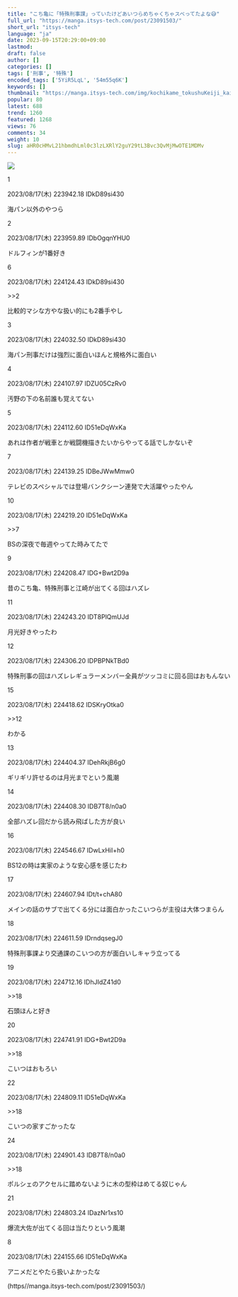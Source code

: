 ```yaml
---
title: "こち亀に「特殊刑事課」っていたけどあいつらめちゃくちゃスベってたよな😅"
full_url: "https://manga.itsys-tech.com/post/23091503/"
short_url: "itsys-tech"
language: "ja"
date: 2023-09-15T20:29:00+09:00
lastmod: 
draft: false
author: []
categories: []
tags: ['刑事', '特殊']
encoded_tags: ['5YiR5LqL', '54m55q6K']
keywords: []
thumbnail: "https://manga.itsys-tech.com/img/kochikame_tokushuKeiji_kaipan_kitano.jpg"
popular: 80
latest: 688
trend: 1260
featured: 1268
views: 76
comments: 34
weight: 10
slug: aHR0cHMvL21hbmdhLml0c3lzLXRlY2guY29tL3Bvc3QvMjMwOTE1MDMv
---
```


![](https://manga.itsys-tech.com/img/kochikame_tokushuKeiji_kaipan_kitano.jpg)

<div><p class='t_h'>1 <p>2023/08/17(木) 223942.18 IDkD89si430</p></p><p class='t_b'>海パン以外のやつら</p><p class='t_h'>2 <p>2023/08/17(木) 223959.89 IDbOgqnYHU0</p></p><p class='t_b'>ドルフィンが1番好き</p><p class='t_h t_i'>6 <p>2023/08/17(木) 224124.43 IDkD89si430</p></p><p class='t_b t_i'><p class='anchor'>>>2</p>比較的マシな方やな扱い的にも2番手やし</p><p class='t_h'>3 <p>2023/08/17(木) 224032.50 IDkD89si430</p></p><p class='t_b'>海パン刑事だけは強烈に面白いほんと規格外に面白い</p><p class='t_h'>4 <p>2023/08/17(木) 224107.97 IDZU05CzRv0</p></p><p class='t_b'>汚野の下の名前誰も覚えてない</p><p class='t_h'>5 <p>2023/08/17(木) 224112.60 ID51eDqWxKa</p></p><p class='t_b'>あれは作者が戦車とか戦闘機描きたいからやってる話でしかないぞ</p><p class='t_h'>7 <p>2023/08/17(木) 224139.25 IDBeJWwMmw0</p></p><p class='t_b'>テレビのスペシャルでは登場バンクシーン連発で大活躍やったやん</p><p class='t_h t_i'>10 <p>2023/08/17(木) 224219.20 ID51eDqWxKa</p></p><p class='t_b t_i'><p class='anchor'>>>7</p>BSの深夜で毎週やってた時みてたで</p><p class='t_h'>9 <p>2023/08/17(木) 224208.47 IDG+Bwt2D9a</p></p><p class='t_b'>昔のこち亀、特殊刑事と江崎が出てくる回はハズレ</p><p class='t_h'>11 <p>2023/08/17(木) 224243.20 IDT8PlQmUJd</p></p><p class='t_b'>月光好きやったわ</p><p class='t_h'>12 <p>2023/08/17(木) 224306.20 IDPBPNkTBd0</p></p><p class='t_b'>特殊刑事の回はハズレレギュラーメンバー全員がツッコミに回る回はおもんない</p><p class='t_h t_i'>15 <p>2023/08/17(木) 224418.62 IDSKryOtka0</p></p><p class='t_b t_i'><p class='anchor'>>>12</p>わかる</p><p class='t_h'>13 <p>2023/08/17(木) 224404.37 IDehRkjB6g0</p></p><p class='t_b'>ギリギリ許せるのは月光までという風潮</p><p class='t_h'>14 <p>2023/08/17(木) 224408.30 IDB7T8/n0a0</p></p><p class='t_b'>全部ハズレ回だから読み飛ばした方が良い</p><p class='t_h'>16 <p>2023/08/17(木) 224546.67 IDwLxHiI+h0</p></p><p class='t_b'>BS12の時は実家のような安心感を感じたわ</p><p class='t_h'>17 <p>2023/08/17(木) 224607.94 IDt/t+chA80</p></p><p class='t_b'>メインの話のサブで出てくる分には面白かったこいつらが主役は大体つまらん</p><p class='t_h'>18 <p>2023/08/17(木) 224611.59 IDrndqsegJ0</p></p><blockquote class='imgur-embed-pub'></blockquote><p>特殊刑事課より交通課のこいつの方が面白いしキャラ立ってる</p><p class='t_h t_i'>19 <p>2023/08/17(木) 224712.16 IDhJIdZ41d0</p></p><p class='t_b t_i'><p class='anchor'>>>18</p>石頭ほんと好き</p><p class='t_h t_i'>20 <p>2023/08/17(木) 224741.91 IDG+Bwt2D9a</p></p><p class='t_b t_i'><p class='anchor'>>>18</p>こいつはおもろい</p><p class='t_h t_i'>22 <p>2023/08/17(木) 224809.11 ID51eDqWxKa</p></p><p class='t_b t_i'><p class='anchor'>>>18</p>こいつの家すごかったな</p><p class='t_h t_i'>24 <p>2023/08/17(木) 224901.43 IDB7T8/n0a0</p></p><p class='t_b t_i'><p class='anchor'>>>18</p>ポルシェのアクセルに踏めないように木の型枠はめてる奴じゃん</p><p class='t_h'>21 <p>2023/08/17(木) 224803.24 IDazNr1xs10</p></p><p class='t_b'>爆流大佐が出てくる回は当たりという風潮</p><p class='t_h'>8 <p>2023/08/17(木) 224155.66 ID51eDqWxKa</p></p><p class='t_b'>アニメだとやたら扱いよかったな</p></div>

(https//manga.itsys-tech.com/post/23091503/)
